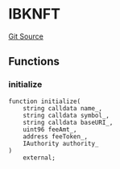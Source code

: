 # IBKNFT
[Git Source](https://github.com/ContractLabs/foundry-bountykinds-contract/blob/67e6855d3beabdf242cc0b51d9e53b087a5235b9/src/mainnet/BK721.sol)


## Functions
### initialize


```solidity
function initialize(
    string calldata name_,
    string calldata symbol_,
    string calldata baseURI_,
    uint96 feeAmt_,
    address feeToken_,
    IAuthority authority_
)
    external;
```


